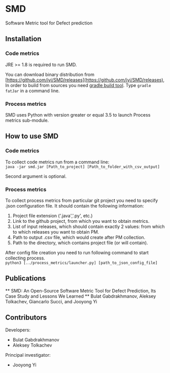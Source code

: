 # SMD
Software Metric tool for Defect prediction

## Installation ##

### Code metrics ###

JRE >= 1.8 is required to run SMD.

You can download binary distribution from [https://github.com/jyi/SMD/releases](https://github.com/jyi/SMD/releases),    
In order to build from sources you need [gradle build tool](https://gradle.org/). Type `gradle fatJar` in a command line.

### Process metrics ###

SMD uses Python with version greater or equal 3.5 to launch Process metrics sub-module.

## How to use SMD ##

### Code metrics ###

To collect code metrics run from a command line:    
`java -jar smd.jar [Path_to_project] [Path_to_folder_with_csv_output]`

Second argument is optional.

### Process metrics ###

To collect process metrics from particular git project you need to specify .json configuration file.
It should contain the following information:
1) Project file extension ('.java','.py', etc.)
2) Link to the github project, from which you want to obtain metrics.
3) List of input releases, which should contain exactly 2 values: from which to which releases you want to obtain PM.
4) Path to output .csv file, which would create after PM collection. 
5) Path to the directory, which contains project file (or will contain).

After config file creation you need to run following command to start collecting process.   
`python3 [../process_metrics/launcher.py] [path_to_json_config_file]`

## Publications ##

** SMD: An Open-Source Software Metric Tool for Defect Prediction, Its Case Study and Lessons We Learned ** Bulat Gabdrakhmanov, Aleksey Tolkachev, Giancarlo Succi, and Jooyong Yi

## Contributors ##

Developers:

* Bulat Gabdrakhmanov
* Aleksey Tolkachev

Principal investigator:

* Jooyong Yi
